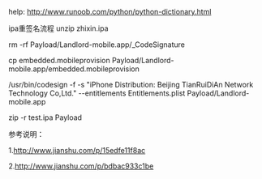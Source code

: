 

help:
http://www.runoob.com/python/python-dictionary.html



ipa重签名流程
unzip zhixin.ipa

rm -rf Payload/Landlord-mobile.app/_CodeSignature

cp embedded.mobileprovision Payload/Landlord-mobile.app/embedded.mobileprovision

/usr/bin/codesign -f -s "iPhone Distribution: Beijing TianRuiDiAn Network Technology Co,Ltd." --entitlements Entitlements.plist Payload/Landlord-mobile.app

zip -r test.ipa Payload

参考说明：

1.http://www.jianshu.com/p/15edfe11f8ac

2.http://www.jianshu.com/p/bdbac933c1be
